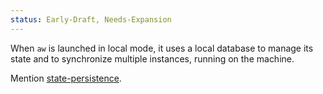```yaml
---
status: Early-Draft, Needs-Expansion
---
```


When `aw` is launched in local mode, it uses a local database to manage its state and to synchronize multiple instances, running on the machine.

Mention [state-persistence](../../docs/state-persistence.md).

